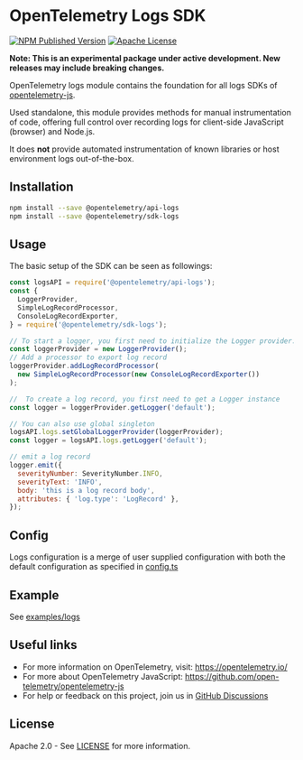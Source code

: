 # OpenTelemetry Logs SDK

[![NPM Published Version][npm-img]][npm-url]
[![Apache License][license-image]][license-image]

**Note: This is an experimental package under active development. New releases may include breaking changes.**

OpenTelemetry logs module contains the foundation for all logs SDKs of [opentelemetry-js](https://github.com/open-telemetry/opentelemetry-js).

Used standalone, this module provides methods for manual instrumentation of code, offering full control over recording logs for client-side JavaScript (browser) and Node.js.

It does **not** provide automated instrumentation of known libraries or host environment logs out-of-the-box.

## Installation

```bash
npm install --save @opentelemetry/api-logs
npm install --save @opentelemetry/sdk-logs
```

## Usage

The basic setup of the SDK can be seen as followings:

```js
const logsAPI = require('@opentelemetry/api-logs');
const {
  LoggerProvider,
  SimpleLogRecordProcessor,
  ConsoleLogRecordExporter,
} = require('@opentelemetry/sdk-logs');

// To start a logger, you first need to initialize the Logger provider.
const loggerProvider = new LoggerProvider();
// Add a processor to export log record
loggerProvider.addLogRecordProcessor(
  new SimpleLogRecordProcessor(new ConsoleLogRecordExporter())
);

//  To create a log record, you first need to get a Logger instance
const logger = loggerProvider.getLogger('default');

// You can also use global singleton
logsAPI.logs.setGlobalLoggerProvider(loggerProvider);
const logger = logsAPI.logs.getLogger('default');

// emit a log record
logger.emit({
  severityNumber: SeverityNumber.INFO,
  severityText: 'INFO',
  body: 'this is a log record body',
  attributes: { 'log.type': 'LogRecord' },
});
```

## Config

Logs configuration is a merge of user supplied configuration with both the default
configuration as specified in [config.ts](./src/config.ts)

## Example

See [examples/logs](https://github.com/open-telemetry/opentelemetry-js/tree/main/experimental/examples/logs)

## Useful links

- For more information on OpenTelemetry, visit: <https://opentelemetry.io/>
- For more about OpenTelemetry JavaScript: <https://github.com/open-telemetry/opentelemetry-js>
- For help or feedback on this project, join us in [GitHub Discussions][discussions-url]

## License

Apache 2.0 - See [LICENSE][license-url] for more information.

[discussions-url]: https://github.com/open-telemetry/opentelemetry-js/discussions
[license-url]: https://github.com/open-telemetry/opentelemetry-js/blob/main/LICENSE
[license-image]: https://img.shields.io/badge/license-Apache_2.0-green.svg?style=flat
[npm-url]: https://www.npmjs.com/package/@opentelemetry/sdk-logs
[npm-img]: https://badge.fury.io/js/%40opentelemetry%2Fmetrics.svg
